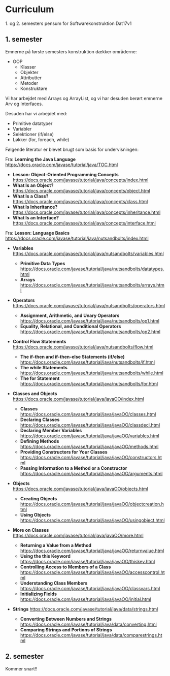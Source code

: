 # Curriculum
1\. og 2\. semesters pensum for Softwarekonstruktion Dat17v1

## 1. semester

Emnerne på første semesters konstruktion dækker områderne:
* OOP
   * Klasser
   * Objekter
   * Attributter
   * Metoder
   * Konstruktøre
   
Vi har arbejdet med Arrays og ArrayList, og vi har desuden berørt emnerne Arv og Interfaces.    
 
Desuden har vi arbejdet med:
  
* Primitive datatyper
* Variabler
* Selektioner (if/else)
* Løkker (for, foreach, while)

Følgende literatur er blevet brugt som basis for undervisningen:

Fra: **Learning the Java Language** https://docs.oracle.com/javase/tutorial/java/TOC.html

* **Lesson: Object-Oriented Programming Concepts** https://docs.oracle.com/javase/tutorial/java/concepts/index.html
* **What Is an Object?** https://docs.oracle.com/javase/tutorial/java/concepts/object.html
* **What Is a Class?** https://docs.oracle.com/javase/tutorial/java/concepts/class.html
* **What Is Inheritance?** https://docs.oracle.com/javase/tutorial/java/concepts/inheritance.html
* **What Is an Interface?** https://docs.oracle.com/javase/tutorial/java/concepts/interface.html

Fra: **Lesson: Language Basics** https://docs.oracle.com/javase/tutorial/java/nutsandbolts/index.html

* **Variables** https://docs.oracle.com/javase/tutorial/java/nutsandbolts/variables.html
    * **Primitive Data Types** https://docs.oracle.com/javase/tutorial/java/nutsandbolts/datatypes.html
    * **Arrays** https://docs.oracle.com/javase/tutorial/java/nutsandbolts/arrays.html
* **Operators** https://docs.oracle.com/javase/tutorial/java/nutsandbolts/operators.html
    * **Assignment, Arithmetic, and Unary Operators** https://docs.oracle.com/javase/tutorial/java/nutsandbolts/op1.html
    * **Equality, Relational, and Conditional Operators** https://docs.oracle.com/javase/tutorial/java/nutsandbolts/op2.html
* **Control Flow Statements** https://docs.oracle.com/javase/tutorial/java/nutsandbolts/flow.html
    * **The if-then and if-then-else Statements (if/else)** https://docs.oracle.com/javase/tutorial/java/nutsandbolts/if.html
    * **The while Statements** https://docs.oracle.com/javase/tutorial/java/nutsandbolts/while.html
    * **The for Statement** https://docs.oracle.com/javase/tutorial/java/nutsandbolts/for.html
* **Classes and Objects** https://docs.oracle.com/javase/tutorial/java/javaOO/index.html
    * **Classes** https://docs.oracle.com/javase/tutorial/java/javaOO/classes.html
    * **Declaring Classes** https://docs.oracle.com/javase/tutorial/java/javaOO/classdecl.html
    * **Declaring Member Variables** https://docs.oracle.com/javase/tutorial/java/javaOO/variables.html
    * **Defining Methods** https://docs.oracle.com/javase/tutorial/java/javaOO/methods.html
    * **Providing Constructors for Your Classes** https://docs.oracle.com/javase/tutorial/java/javaOO/constructors.html
    * **Passing Information to a Method or a Constructor** https://docs.oracle.com/javase/tutorial/java/javaOO/arguments.html
* **Objects** https://docs.oracle.com/javase/tutorial/java/javaOO/objects.html
    * **Creating Objects** https://docs.oracle.com/javase/tutorial/java/javaOO/objectcreation.html
    * **Using Objects** https://docs.oracle.com/javase/tutorial/java/javaOO/usingobject.html
* **More on Classes** https://docs.oracle.com/javase/tutorial/java/javaOO/more.html
    * **Returning a Value from a Method** https://docs.oracle.com/javase/tutorial/java/javaOO/returnvalue.html
    * **Using the this Keyword** https://docs.oracle.com/javase/tutorial/java/javaOO/thiskey.html
    * **Controlling Access to Members of a Class** https://docs.oracle.com/javase/tutorial/java/javaOO/accesscontrol.html
    * **Understanding Class Members** https://docs.oracle.com/javase/tutorial/java/javaOO/classvars.html
    * **Initializing Fields** https://docs.oracle.com/javase/tutorial/java/javaOO/initial.html

* **Strings** https://docs.oracle.com/javase/tutorial/java/data/strings.html
    * **Converting Between Numbers and Strings** https://docs.oracle.com/javase/tutorial/java/data/converting.html
    * **Comparing Strings and Portions of Strings** https://docs.oracle.com/javase/tutorial/java/data/comparestrings.html
    

## 2. semester

Kommer snart!!

<!--
* **Package** https://docs.oracle.com/javase/tutorial/java/concepts/package.html

* **Autoboxing and Unboxing** https://docs.oracle.com/javase/tutorial/java/data/autoboxing.html

 Interfaces and Inheritance
 Interfaces
 Defining an Interface
 Implementing an Interface
 Using an Interface as a Type
 Evolving Interfaces
 Default Methods
 Summary of Interfaces
 Questions and Exercises: Interfaces
 Inheritance
 Multiple Inheritance of State, Implementation, and Type
 Overriding and Hiding Methods
 Polymorphism
 Hiding Fields
 Using the Keyword super
 Object as a Superclass
 Writing Final Classes and Methods
 Abstract Methods and Classes
 Summary of Inheritance
 Questions and Exercises: Inheritance
 
 
 
 
 Generics (Updated)
 Why Use Generics?
 Generic Types
 Raw Types
 Generic Methods
 Bounded Type Parameters
 Generic Methods and Bounded Type Parameters
 Generics, Inheritance, and Subtypes
 
 -->
 <!-- * [Serving Web Content with Spring MVC](https://spring.io/guides/gs/serving-web-content/) -->

<!-- Link til Studentadministartion og forklar at denne indeholder det gennemgåede for semesteret og herefter henvis til literatur for semesteret. -->

